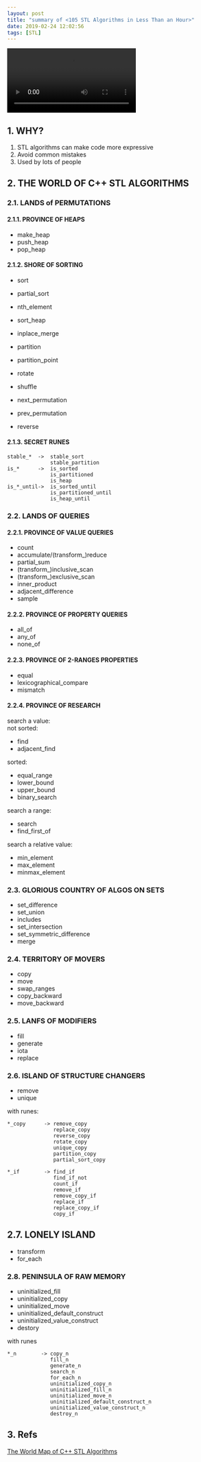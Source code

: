 ```yaml
---
layout: post
title: "summary of <105 STL Algorithms in Less Than an Hour>"
date: 2019-02-24 12:02:56
tags: [STL]
---
```


<video src="/assets/images/world map of C++ STL.mp4" controls="controls">
your browser does not support the video tag
</video>

## 1. WHY?

1. STL algorithms can make code more expressive  
2. Avoid common mistakes  
3. Used by lots of people

## 2. THE WORLD OF C++ STL ALGORITHMS

### 2.1. LANDS of PERMUTATIONS

#### 2.1.1. PROVINCE OF HEAPS

+ make_heap  
+ push_heap  
+ pop_heap  

#### 2.1.2. SHORE OF SORTING

+ sort  
+ partial_sort  
+ nth_element  
+ sort_heap  
+ inplace_merge  

+ partition  
+ partition_point  

+ rotate  
+ shuffle  
+ next_permutation  
+ prev_permutation  
+ reverse  

#### 2.1.3. SECRET RUNES

```
stable_*  ->  stable_sort
              stable_partition
is_*      ->  is_sorted
              is_partitioned
              is_heap
is_*_until->  is_sorted_until
              is_partitioned_until
              is_heap_until
```

### 2.2. LANDS OF QUERIES

#### 2.2.1. PROVINCE OF VALUE QUERIES

+ count  
+ accumulate/(transform_)reduce  
+ partial_sum  
+ (transform_)inclusive_scan  
+ (transform_)exclusive_scan  
+ inner_product  
+ adjacent_difference  
+ sample  

#### 2.2.2. PROVINCE OF PROPERTY QUERIES

+ all_of  
+ any_of  
+ none_of  

#### 2.2.3. PROVINCE OF 2-RANGES PROPERTIES

+ equal  
+ lexicographical_compare  
+ mismatch  

#### 2.2.4. PROVINCE OF RESEARCH

search a value:  
not sorted:  
+ find  
+ adjacent_find  

sorted:  
+ equal_range  
+ lower_bound  
+ upper_bound  
+ binary_search  

search a range:  
+ search  
+ find_first_of  

search a relative value:  
+ min_element  
+ max_element  
+ minmax_element  

### 2.3. GLORIOUS COUNTRY OF ALGOS ON SETS

+ set_difference  
+ set_union  
+ includes  
+ set_intersection  
+ set_symmetric_difference  
+ merge  

### 2.4. TERRITORY OF MOVERS

+ copy  
+ move  
+ swap_ranges  
+ copy_backward  
+ move_backward  

### 2.5. LANFS OF MODIFIERS

+ fill  
+ generate  
+ iota  
+ replace  

### 2.6. ISLAND OF STRUCTURE CHANGERS

+ remove  
+ unique  


with runes:

```
*_copy      -> remove_copy
               replace_copy
               reverse_copy
               rotate_copy
               unique_copy
               partition_copy
               partial_sort_copy

*_if        -> find_if
               find_if_not
               count_if
               remove_if
               remove_copy_if
               replace_if
               replace_copy_if
               copy_if
```

## 2.7. LONELY ISLAND

+ transform  
+ for_each  

### 2.8. PENINSULA OF RAW MEMORY

+ uninitialized_fill  
+ uninitialized_copy  
+ uninitialized_move  
+ uninitialized_default_construct  
+ uninitialized_value_construct  
+ destory  

with runes

```
*_n        -> copy_n
              fill_n
              generate_n
              search_n
              for_each_n
              uninitialized_copy_n
              uninitialized_fill_n
              uninitialized_move_n
              uninitialized_default_construct_n
              uninitialized_value_construct_n
              destroy_n
```

## 3. Refs

[The World Map of C++ STL Algorithms](https://www.fluentcpp.com/getthemap/)